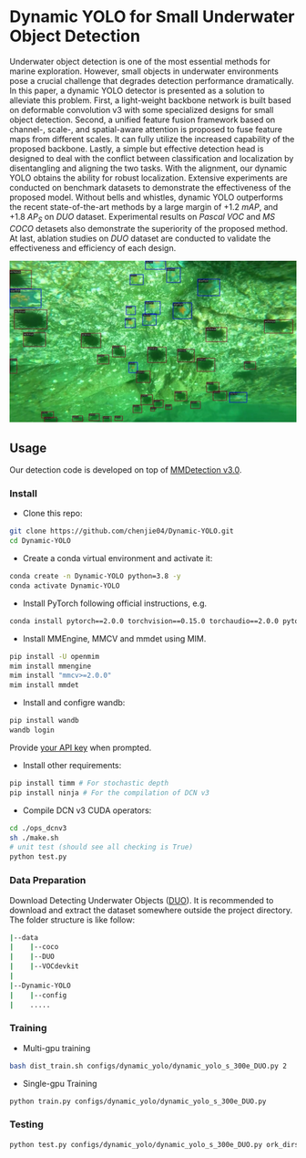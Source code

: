 # Dynamic YOLO for Small Underwater Object Detection

Underwater object detection is one of the most essential methods for marine exploration. However, small objects in underwater environments pose a crucial challenge that degrades detection performance dramatically. In this paper, a dynamic YOLO detector is presented as a solution to alleviate this problem. First, a light-weight backbone network is built based on deformable convolution v3 with some specialized designs for small object detection. Second, a unified feature fusion framework based on channel-, scale-, and spatial-aware attention is proposed to fuse feature maps from different scales. It can fully utilize the increased capability of the proposed backbone. Lastly, a simple but effective detection head is designed to deal with the conflict between classification and localization by disentangling and aligning the two tasks. With the alignment, our dynamic YOLO obtains the ability for robust localization. Extensive experiments are conducted on benchmark datasets to demonstrate the effectiveness of the proposed model. Without bells and whistles, dynamic YOLO outperforms the recent state-of-the-art methods by a large margin of $+1.2 \ mAP$, and $+1.8 \ AP_{S}$ on $\textit{DUO}$ dataset. Experimental results on $\textit{Pascal VOC}$ and $\textit{MS COCO}$ detasets also demonstrate the superiority of the proposed method. At last, ablation studies on $\textit{DUO}$ dataset are conducted to validate the effectiveness and efficiency of each design. 

![](images/9.jpg)

## Usage

Our detection code is developed on top of [MMDetection v3.0](https://github.com/open-mmlab/mmdetection/tree/3.x).

### Install

- Clone this repo:

```bash
git clone https://github.com/chenjie04/Dynamic-YOLO.git
cd Dynamic-YOLO
```

- Create a conda virtual environment and activate it:

```bash
conda create -n Dynamic-YOLO python=3.8 -y
conda activate Dynamic-YOLO
```

- Install PyTorch following official instructions, e.g.

```bash 
conda install pytorch==2.0.0 torchvision==0.15.0 torchaudio==2.0.0 pytorch-cuda=11.8 -c pytorch -c nvidia
```

- Install MMEngine, MMCV and mmdet using MIM.

```bash
pip install -U openmim
mim install mmengine
mim install "mmcv>=2.0.0"
mim install mmdet
```

- Install and configre wandb:

```bash
pip install wandb
wandb login
```
Provide [your API key](https://wandb.ai/authorize) when prompted.

- Install other requirements:

```bash
pip install timm # For stochastic depth
pip install ninja # For the compilation of DCN v3 
```
- Compile DCN v3 CUDA operators:

```bash
cd ./ops_dcnv3
sh ./make.sh
# unit test (should see all checking is True)
python test.py
```

### Data Preparation

Download Detecting Underwater Objects ([DUO](https://github.com/chongweiliu/DUO)). It is recommended to download and extract the dataset somewhere outside the project directory. The folder structure is like follow:

```bash
|--data
|    |--coco
|    |--DUO
|    |--VOCdevkit
|
|--Dynamic-YOLO
|    |--config
|    .....
```

### Training

- Multi-gpu training

```bash
bash dist_train.sh configs/dynamic_yolo/dynamic_yolo_s_300e_DUO.py 2
```

- Single-gpu Training

```bash
python train.py configs/dynamic_yolo/dynamic_yolo_s_300e_DUO.py
```

### Testing

```bash
python test.py configs/dynamic_yolo/dynamic_yolo_s_300e_DUO.py ork_dirs/dynamic_yolo_s_300e_DUO/epoch_300.pth
```